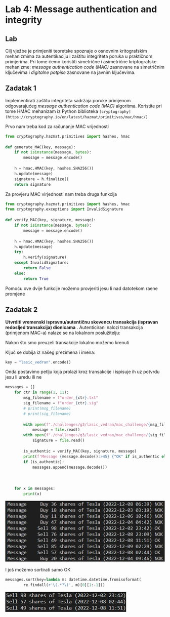 # Lab 4: Message authentication and integrity

## Lab

Cilj vježbe je primjeniti teoretske spoznaje o osnovnim kritografskim mehanizmima za autentikaciju i zaštitu integriteta poruka u praktičnom primjerima. Pri tome ćemo koristiti simetrične i asimetrične kriptografske mehanizme: *message authentication code (MAC)* zasnovane na simetričnim ključevima i *digitalne potpise* zasnovane na javnim ključevima.

## **Zadatak 1**

Implementirati zaštitu integriteta sadržaja poruke primjenom odgovarajućeg *message authentication code (MAC)* algoritma. Koristite pri tome HMAC mehanizam iz Python biblioteka `[cryptography](https://cryptography.io/en/latest/hazmat/primitives/mac/hmac/)`

Prvo nam treba kod za računanje MAC vrijednosti

```python
from cryptography.hazmat.primitives import hashes, hmac

def generate_MAC(key, message):
    if not isinstance(message, bytes):
        message = message.encode()

    h = hmac.HMAC(key, hashes.SHA256())
    h.update(message)
    signature = h.finalize()
    return signature
```

Za provjeru MAC virjednosti nam treba druga funkcija

```python
from cryptography.hazmat.primitives import hashes, hmac
from cryptography.exceptions import InvalidSignature

def verify_MAC(key, signature, message):
    if not isinstance(message, bytes):
        message = message.encode()

    h = hmac.HMAC(key, hashes.SHA256())
    h.update(message)
    try:
        h.verify(signature)
    except InvalidSignature:
        return False
    else:
        return True
```

Pomoću ove dvije funkcije možemo provjeriti jesu li nad datotekom raene promjene

## **Zadatak 2**

**Utvrditi vremenski ispravnu/autentičnu skevencu transakcija (ispravan redosljed transakcija) dionicama**
. Autenticirani nalozi transakcija (primjenom MAC-a) nalaze se na lokalnom poslužitelju:

Nakon što smo preuzeli transakcije lokalno možemo krenuti

Ključ se dobija iz našeg prezimena i imena:

```python
key = "lasic_vedran".encode()
```

Onda postavimo petlju koja prolazi kroz transakcije i ispisuje ih uz potvrdu jesu li uredu ili ne

```python
messages = []
    for ctr in range(1, 11):
        msg_filename = f"order_{ctr}.txt"
        sig_filename = f"order_{ctr}.sig"
        # print(msg_filename)
        # print(sig_filename)

        with open(f"./challenges/g3/lasic_vedran/mac_challenge/{msg_filename}", "rb") as file:
            message = file.read()
        with open(f"./challenges/g3/lasic_vedran/mac_challenge/{sig_filename}", "rb") as file:
            signature = file.read()

        is_authentic = verify_MAC(key, signature, message)
        print(f'Message {message.decode():>45} {"OK" if is_authentic else "NOK":<6}')
        if (is_authentic):
            messages.append(message.decode())

 

    for x in messages:
        print(x)
```

![Untitled](Lab%204%20Message%20authentication%20and%20integrity%20bef7f91c55124c87bcde820755029134/Untitled.png)

I još možemo sortirati samo OK

```python
messages.sort(key=lambda m: datetime.datetime.fromisoformat(
        re.findall(r'\(.*?\)', m)[0][1:-1]))
```

![Untitled](Lab%204%20Message%20authentication%20and%20integrity%20bef7f91c55124c87bcde820755029134/Untitled%201.png)